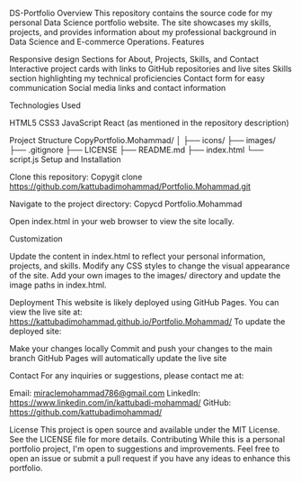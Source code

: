 DS-Portfolio
Overview
This repository contains the source code for my personal Data Science portfolio website. The site showcases my skills, projects, and provides information about my professional background in Data Science and E-commerce Operations.
Features

Responsive design
Sections for About, Projects, Skills, and Contact
Interactive project cards with links to GitHub repositories and live sites
Skills section highlighting my technical proficiencies
Contact form for easy communication
Social media links and contact information

Technologies Used

HTML5
CSS3
JavaScript
React (as mentioned in the repository description)

Project Structure
CopyPortfolio.Mohammad/
│
├── icons/
├── images/
├── .gitignore
├── LICENSE
├── README.md
├── index.html
└── script.js
Setup and Installation

Clone this repository:
Copygit clone https://github.com/kattubadimohammad/Portfolio.Mohammad.git

Navigate to the project directory:
Copycd Portfolio.Mohammad

Open index.html in your web browser to view the site locally.

Customization

Update the content in index.html to reflect your personal information, projects, and skills.
Modify any CSS styles to change the visual appearance of the site.
Add your own images to the images/ directory and update the image paths in index.html.

Deployment
This website is likely deployed using GitHub Pages. You can view the live site at: https://kattubadimohammad.github.io/Portfolio.Mohammad/
To update the deployed site:

Make your changes locally
Commit and push your changes to the main branch
GitHub Pages will automatically update the live site

Contact
For any inquiries or suggestions, please contact me at:

Email: miraclemohammad786@gmail.com
LinkedIn: https://www.linkedin.com/in/kattubadi-mohammad/
GitHub: https://github.com/kattubadimohammad/

License
This project is open source and available under the MIT License. See the LICENSE file for more details.
Contributing
While this is a personal portfolio project, I'm open to suggestions and improvements. Feel free to open an issue or submit a pull request if you have any ideas to enhance this portfolio.
